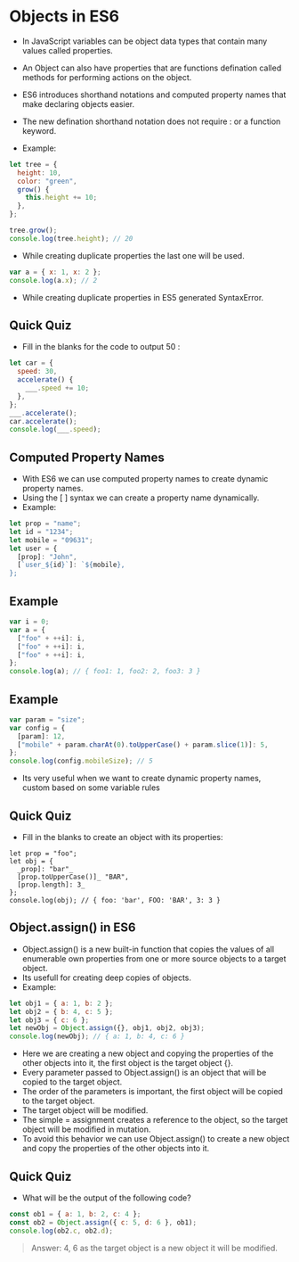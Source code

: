 # Objects in ES6

- In JavaScript variables can be object data types that contain many values called properties.
- An Object can also have properties that are functions defination called methods for performing actions on the object.
- ES6 introduces shorthand notations and computed property names that make declaring objects easier.
- The new defination shorthand notation does not require : or a function keyword.

- Example:

```js
let tree = {
  height: 10,
  color: "green",
  grow() {
    this.height += 10;
  },
};

tree.grow();
console.log(tree.height); // 20
```

- While creating duplicate properties the last one will be used.

```js
var a = { x: 1, x: 2 };
console.log(a.x); // 2
```

- While creating duplicate properties in ES5 generated SyntaxError.

## Quick Quiz

- Fill in the blanks for the code to output 50 :

```js
let car = {
  speed: 30,
  accelerate() {
    ___.speed += 10;
  },
};
___.accelerate();
car.accelerate();
console.log(___.speed);
```

## Computed Property Names

- With ES6 we can use computed property names to create dynamic property names.
- Using the [ ] syntax we can create a property name dynamically.
- Example:

```js
let prop = "name";
let id = "1234";
let mobile = "09631";
let user = {
  [prop]: "John",
  [`user_${id}`]: `${mobile},
};

```

## Example

```js
var i = 0;
var a = {
  ["foo" + ++i]: i,
  ["foo" + ++i]: i,
  ["foo" + ++i]: i,
};
console.log(a); // { foo1: 1, foo2: 2, foo3: 3 }
```

## Example

```js
var param = "size";
var config = {
  [param]: 12,
  ["mobile" + param.charAt(0).toUpperCase() + param.slice(1)]: 5,
};
console.log(config.mobileSize); // 5
```

- Its very useful when we want to create dynamic property names, custom based on some variable rules

## Quick Quiz

- Fill in the blanks to create an object with its properties:

```text
let prop = "foo";
let obj = {
  _prop]: "bar"_
  [prop.toUpperCase()]_ "BAR",
  [prop.length]: 3_
};
console.log(obj); // { foo: 'bar', FOO: 'BAR', 3: 3 }
```

## Object.assign() in ES6

- Object.assign() is a new built-in function that copies the values of all enumerable own properties from one or more source objects to a target object.
- Its usefull for creating deep copies of objects.
- Example:

```js
let obj1 = { a: 1, b: 2 };
let obj2 = { b: 4, c: 5 };
let obj3 = { c: 6 };
let newObj = Object.assign({}, obj1, obj2, obj3);
console.log(newObj); // { a: 1, b: 4, c: 6 }
```

- Here we are creating a new object and copying the properties of the other objects into it, the first object is the target object {}.
- Every parameter passed to Object.assign() is an object that will be copied to the target object.
- The order of the parameters is important, the first object will be copied to the target object.
- The target object will be modified.
- The simple = assignment creates a reference to the object, so the target object will be modified in mutation.
- To avoid this behavior we can use Object.assign() to create a new object and copy the properties of the other objects into it.

## Quick Quiz

- What will be the output of the following code?

```js
const ob1 = { a: 1, b: 2, c: 4 };
const ob2 = Object.assign({ c: 5, d: 6 }, ob1);
console.log(ob2.c, ob2.d);
```

> Answer: 4, 6 as the target object is a new object it will be modified.

